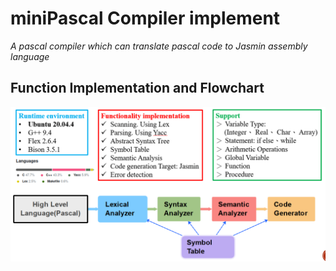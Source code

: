 # miniPascal Compiler implement
*A pascal compiler which can translate pascal code to Jasmin assembly language*
## Function Implementation and Flowchart

![This is an alt text.](minipascal.PNG)

